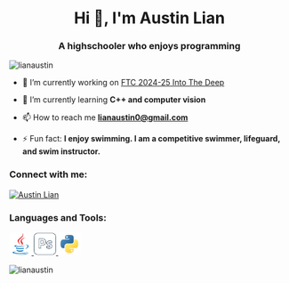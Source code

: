 <h1 align="center">Hi 👋, I'm Austin Lian</h1>
<h3 align="center">A highschooler who enjoys programming</h3>

<p align="left"> <img src="https://komarev.com/ghpvc/?username=lianaustin&label=Profile%20views&color=0e75b6&style=flat-square" alt="lianaustin" /> </p>

- 🔭 I’m currently working on [FTC 2024-25 Into The Deep](https://github.com/sta-titansrobotics/19446-IntoTheDeep)

- 🌱 I’m currently learning **C++ and computer vision**

- 📫 How to reach me **lianaustin0@gmail.com**

- ⚡ Fun fact: **I enjoy swimming. I am a competitive swimmer, lifeguard, and swim instructor.**

<h3 align="left">Connect with me:</h3>
<p align="left">
<a href="https://www.linkedin.com/in/austin-lian/" target="blank"><img align="center" src="https://icons8.com/icon/xuvGCOXi8Wyg/linkedin" alt="Austin Lian" height="30" width="40" /></a>
</p>

<h3 align="left">Languages and Tools:</h3>
<p align="left"> <a href="https://www.java.com" target="_blank" rel="noreferrer"> <img src="https://raw.githubusercontent.com/devicons/devicon/master/icons/java/java-original.svg" alt="java" width="40" height="40"/> </a> <a href="https://www.photoshop.com/en" target="_blank" rel="noreferrer"> <img src="https://raw.githubusercontent.com/devicons/devicon/master/icons/photoshop/photoshop-line.svg" alt="photoshop" width="40" height="40"/> </a> <a href="https://www.python.org" target="_blank" rel="noreferrer"> <img src="https://raw.githubusercontent.com/devicons/devicon/master/icons/python/python-original.svg" alt="python" width="40" height="40"/> </a> </p>



<p><img align="center" src="https://github-readme-streak-stats.herokuapp.com/?user=lianaustin&" alt="lianaustin" /></p>

